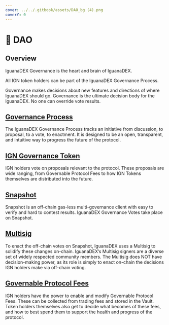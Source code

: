 ```yaml
---
cover: ../../.gitbook/assets/DAO_bg (4).png
coverY: 0
---
```


# 📨 DAO

## Overview

IguanaDEX Governance is the heart and brain of IguanaDEX.

All IGN token holders can be part of the IguanaDEX Governance Process.

Governance makes decisions about new features and directions of where IguanaDEX should go. Governance is the ultimate decision body for the IguanaDEX. No one can override vote results.

## [Governance Process](governance-process/)

The IguanaDEX Governance Process tracks an initiative from discussion, to proposal, to a vote, to enactment. It is designed to be an open, transparent, and intuitive way to progress the future of the protocol.

## [IGN Governance Token](bal-governance-token.md)

IGN holders vote on proposals relevant to the protocol. These proposals are wide ranging, from Governable Protocol Fees to how IGN Tokens themselves are distributed into the future.

## [Snapshot](snapshot.md)

Snapshot is an off-chain gas-less multi-governance client with easy to verify and hard to contest results. IguanaDEX Governance Votes take place on Snapshot.

## [Multisig](multisig.md)

To enact the off-chain votes on Snapshot, IguanaDEX uses a Multisig to solidify these changes on-chain. IguanaDEX’s Multisig signers are a diverse set of widely respected community members. The Multisig does NOT have decision-making power, as its role is simply to enact on-chain the decisions IGN holders make via off-chain voting.

## [Governable Protocol Fees](governable-protocol-fees.md)

IGN holders have the power to enable and modify Governable Protocol Fees. These can be collected from trading fees and stored in the Vault. Token holders themselves also get to decide what becomes of these fees, and how to best spend them to support the health and progress of the protocol.
